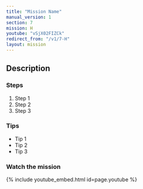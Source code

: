 ```yaml
---
title: "Mission Name"
manual_version: 1
section: 7
mission: H
youtube: "vSjX02FIZCk"
redirect_from: "/v1/7-H"
layout: mission
---
```




## Description

### Steps

1. Step 1
2. Step 2
3. Step 3

### Tips

* Tip 1
* Tip 2
* Tip 3

### Watch the mission

{% include youtube_embed.html id=page.youtube %}

